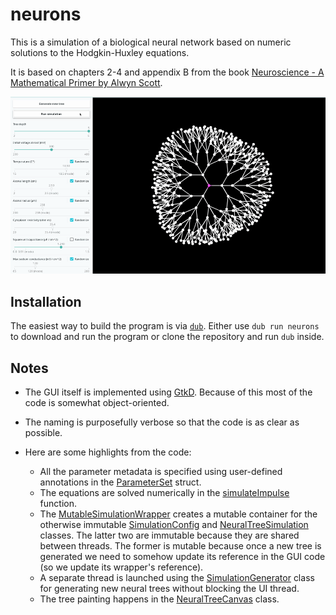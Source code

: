 # neurons

This is a simulation of a biological neural network based on numeric solutions to the Hodgkin-Huxley equations.

It is based on chapters 2-4 and appendix B from the book [Neuroscience - A Mathematical Primer by Alwyn Scott](https://www.springer.com/gp/book/9780387954035).

![Screencast](./screencast.gif)

## Installation

The easiest way to build the program is via [`dub`](https://dub.pm/). Either use `dub run neurons` to download and run the program or clone the repository and run `dub` inside.

## Notes

* The GUI itself is implemented using [GtkD](https://gtkd.org/). Because of this most of the code is somewhat object-oriented.

* The naming is purposefully verbose so that the code is as clear as possible.

* Here are some highlights from the code:
  * All the parameter metadata is specified using user-defined annotations in the [ParameterSet](./source/neurons/computation/parameter_set.d) struct.
  * The equations are solved numerically in the [simulateImpulse](./source/neurons/computation/impulse_simulation.d) function.
  * The [MutableSimulationWrapper](./source/neurons/computation/mutable_simulation_wrapper.d) creates a mutable container for the otherwise immutable [SimulationConfig](./source/neurons/computation/simulation_config.d) and [NeuralTreeSimulation](./source/neurons/computation/neural_tree_simulation.d) classes. The latter two are immutable because they are shared between threads. The former is mutable because once a new tree is generated we need to somehow update its reference in the GUI code (so we update its wrapper's reference).
  * A separate thread is launched using the [SimulationGenerator](./source/neurons/computation/simulation_generator.d) class for generating new neural trees without blocking the UI thread.
  * The tree painting happens in the [NeuralTreeCanvas](./source/neurons/gui/neural_tree_canvas.d) class.
